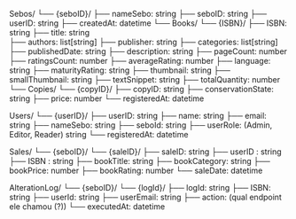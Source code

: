 Sebos/
  └── {seboID}/
        ├── nameSebo: string
        ├── seboID: string
        ├── userID: string
        ├── createdAt: datetime
        └── Books/
              └── {ISBN}/
                    ├── ISBN: string
                    ├── title: string    
                    ├── authors: list[string]
                    ├── publisher: string
                    ├── categories: list[string]
                    ├── publishedDate: string
                    ├── description: string
                    ├── pageCount: number
                    ├── ratingsCount: number
                    ├── averageRating: number
                    ├── language: string
                    ├── maturityRating: string
                    ├── thumbnail: string
                    ├── smallThumbnail: string
                    ├── textSnippet: string
                    ├── totalQuantity: number
                    └── Copies/
                          └── {copyID}/
                                ├── copyID: string
                                ├── conservationState: string
                                ├── price: number
                                └── registeredAt: datetime


Users/
  └── {userID}/
           ├── userID: string
           ├── name: string
           ├── email: string
           ├── nameSebo: string
           ├── seboId: string
           ├── userRole: (Admin, Editor, Reader) string
           └── registeredAt: datetime
           
           

Sales/
   └── {seboID}/
            └── {saleID}/
                     ├── saleID: string
                     ├── userID : string
                     ├── ISBN : string
                     ├── bookTitle: string
                     ├── bookCategory: string
                     ├── bookPrice: number
                     ├── bookRating: number
                     └── saleDate: datetime


AlterationLog/ 
      └── {seboID}/
            └── {logId}/
                  ├── logId: string
                  ├── ISBN: string
                  ├── userId: string
                  ├── userEmail: string
                  ├── action: (qual endpoint ele chamou (?))
                  └── executedAt: datetime
